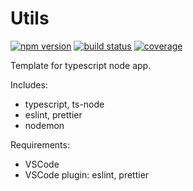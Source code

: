 # Utils

[![npm version][npm-image]][npm-url]
[![build status][travis-image]][travis-url]
[![coverage][codecov-image]][codecov-url]

Template for typescript node app.

Includes:

- typescript, ts-node
- eslint, prettier
- nodemon

Requirements:

- VSCode
- VSCode plugin: eslint, prettier

[npm-image]: https://img.shields.io/npm/v/@ntes-ux-dev/utils?style=flat-square
[npm-url]: https://www.npmjs.com/package/@ntes-ux-dev/utils
[travis-image]: https://img.shields.io/travis/com/4074/@ntes-ux-dev/utils?style=flat-square
[travis-url]: https://travis-ci.com/4074/@ntes-ux-dev/utils
[codecov-image]: https://img.shields.io/codecov/c/github/4074/@ntes-ux-dev/utils.svg?style=flat-square
[codecov-url]: https://app.codecov.io/gh/4074/@ntes-ux-dev/utils?branch=main
